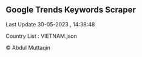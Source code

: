 

## Google Trends Keywords Scraper 
 
Last Update 30-05-2023 , 14:38:48

Country List :
VIETNAM.json



© Abdul Muttaqin 
